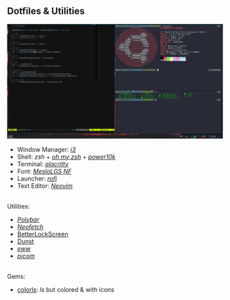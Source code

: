 Dotfiles & Utilities
--------------------

![Screenshot](https://raw.githubusercontent.com/CMarah/dotfiles/main/images/sample.PNG)


- Window Manager: [_i3_](https://i3wm.org/)
- Shell: _zsh_ + [_oh my zsh_](https://github.com/ohmyzsh/ohmyzsh) + [_power10k_](https://github.com/romkatv/powerlevel10k)
- Terminal: [_alacritty_](https://github.com/alacritty/alacritty)
- Font: [_MesloLGS NF_](https://github.com/romkatv/powerlevel10k-media/)
- Launcher: [_rofi_](https://github.com/davatorium/rofi)
- Text Editor: [_Neovim_](https://github.com/CMarah/Neovim-from-scratch)

\
Utilities:
- [_Polybar_](https://github.com/polybar/polybar)
- [_Neofetch_](https://github.com/dylanaraps/neofetch)
- [ BetterLockScreen ](https://github.com/CMarah/betterlockscreen)
- [ Dunst ](https://github.com/dunst-project/dunst)
- [_eww_](https://github.com/elkowar/eww)
- [_picom_](https://github.com/yshui/picom)

\
Gems:
- [colorls](https://github.com/athityakumar/colorls#installation): _ls_ but colored & with icons
